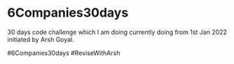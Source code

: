 # 6Companies30days

30 days code challenge which I am doing currently doing from 1st Jan 2022 initiated by Arsh Goyal.

#6Companies30days
#ReviseWithArsh
